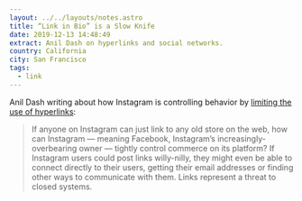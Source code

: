 ```yaml
---
layout: ../../layouts/notes.astro
title: “Link in Bio” is a Slow Knife
date: 2019-12-13 14:48:49
extract: Anil Dash on hyperlinks and social networks.
country: California
city: San Francisco
tags:
  - link
---
```


Anil Dash writing about how Instagram is controlling behavior by [limiting the use of hyperlinks](https://anildash.com/2019/12/10/link-in-bio-is-how-they-tried-to-kill-the-web/):

> If anyone on Instagram can just link to any old store on the web, how can Instagram — meaning Facebook, Instagram’s increasingly-overbearing owner — tightly control commerce on its platform? If Instagram users could post links willy-nilly, they might even be able to connect directly to their users, getting their email addresses or finding other ways to communicate with them. Links represent a threat to closed systems.
